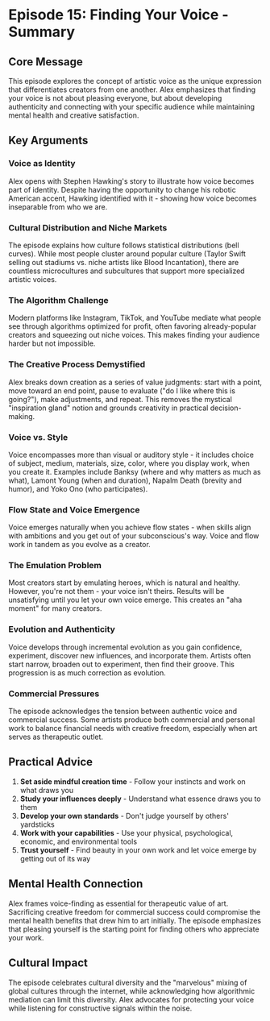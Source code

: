 # Episode 15: Finding Your Voice - Summary

## Core Message
This episode explores the concept of artistic voice as the unique expression that differentiates creators from one another. Alex emphasizes that finding your voice is not about pleasing everyone, but about developing authenticity and connecting with your specific audience while maintaining mental health and creative satisfaction.

## Key Arguments

### Voice as Identity
Alex opens with Stephen Hawking's story to illustrate how voice becomes part of identity. Despite having the opportunity to change his robotic American accent, Hawking identified with it - showing how voice becomes inseparable from who we are.

### Cultural Distribution and Niche Markets
The episode explains how culture follows statistical distributions (bell curves). While most people cluster around popular culture (Taylor Swift selling out stadiums vs. niche artists like Blood Incantation), there are countless microcultures and subcultures that support more specialized artistic voices.

### The Algorithm Challenge
Modern platforms like Instagram, TikTok, and YouTube mediate what people see through algorithms optimized for profit, often favoring already-popular creators and squeezing out niche voices. This makes finding your audience harder but not impossible.

### The Creative Process Demystified
Alex breaks down creation as a series of value judgments: start with a point, move toward an end point, pause to evaluate ("do I like where this is going?"), make adjustments, and repeat. This removes the mystical "inspiration gland" notion and grounds creativity in practical decision-making.

### Voice vs. Style
Voice encompasses more than visual or auditory style - it includes choice of subject, medium, materials, size, color, where you display work, when you create it. Examples include Banksy (where and why matters as much as what), Lamont Young (when and duration), Napalm Death (brevity and humor), and Yoko Ono (who participates).

### Flow State and Voice Emergence
Voice emerges naturally when you achieve flow states - when skills align with ambitions and you get out of your subconscious's way. Voice and flow work in tandem as you evolve as a creator.

### The Emulation Problem
Most creators start by emulating heroes, which is natural and healthy. However, you're not them - your voice isn't theirs. Results will be unsatisfying until you let your own voice emerge. This creates an "aha moment" for many creators.

### Evolution and Authenticity
Voice develops through incremental evolution as you gain confidence, experiment, discover new influences, and incorporate them. Artists often start narrow, broaden out to experiment, then find their groove. This progression is as much correction as evolution.

### Commercial Pressures
The episode acknowledges the tension between authentic voice and commercial success. Some artists produce both commercial and personal work to balance financial needs with creative freedom, especially when art serves as therapeutic outlet.

## Practical Advice
1. **Set aside mindful creation time** - Follow your instincts and work on what draws you
2. **Study your influences deeply** - Understand what essence draws you to them
3. **Develop your own standards** - Don't judge yourself by others' yardsticks
4. **Work with your capabilities** - Use your physical, psychological, economic, and environmental tools
5. **Trust yourself** - Find beauty in your own work and let voice emerge by getting out of its way

## Mental Health Connection
Alex frames voice-finding as essential for therapeutic value of art. Sacrificing creative freedom for commercial success could compromise the mental health benefits that drew him to art initially. The episode emphasizes that pleasing yourself is the starting point for finding others who appreciate your work.

## Cultural Impact
The episode celebrates cultural diversity and the "marvelous" mixing of global cultures through the internet, while acknowledging how algorithmic mediation can limit this diversity. Alex advocates for protecting your voice while listening for constructive signals within the noise.
